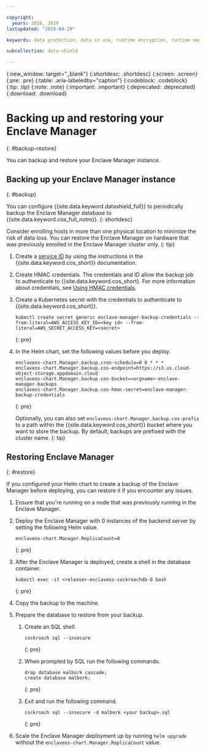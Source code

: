 ```yaml
---

copyright:
  years: 2018, 2019
lastupdated: "2019-04-29"

keywords: data protection, data in use, runtime encryption, runtime memory encryption, encrypted memory, intel sgx, software guard extensions, fortanix runtime encryption

subcollection: data-shield

---
```


{:new_window: target="_blank"}
{:shortdesc: .shortdesc}
{:screen: .screen}
{:pre: .pre}
{:table: .aria-labeledby="caption"}
{:codeblock: .codeblock}
{:tip: .tip}
{:note: .note}
{:important: .important}
{:deprecated: .deprecated}
{:download: .download}


# Backing up and restoring your Enclave Manager
{: #backup-restore}

You can backup and restore your Enclave Manager instance. 


## Backing up your Enclave Manager instance
{: #backup}

You can configure {{site.data.keyword.datashield_full}} to periodically backup the Enclave Manager database to {{site.data.keyword.cos_full_notm}}.
{: shortdesc}

Consider enrolling hosts in more than one physical location to minimize the risk of data loss. You can restore the Enclave Manager on hardware that was previously enrolled in the Enclave Manager cluster only.
{: tip}


1. Create a [service ID](/docs/services/cloud-object-storage?topic=cloud-object-storage-service-credentials#service-credentials) by using the instructions in the {{site.data.keyword.cos_short}} documentation. 

2. Create HMAC credentials. The credentials and ID allow the backup job to authenticate to {{site.data.keyword.cos_short}. For more information about credentials, see [Using HMAC credentials](/docs/services/cloud-object-storage?topic=cloud-object-storage-hmac#hmac).

3. Create a Kubernetes secret with the credentials to authenticate to {{site.data.keyword.cos_short}}.
    
    ```
    kubectl create secret generic enclave-manager-backup-credentials --from-literal=AWS_ACCESS_KEY_ID=<key id> --from-literal=AWS_SECRET_ACCESS_KEY=<secret>
    ```
    {: pre}

4. In the Helm chart, set the following values before you deploy.
    
    ```
    enclaveos-chart.Manager.backup.cron-schedule=0 0 * * *
    enclaveos-chart.Manager.backup.cos-endpoint=https://s3.us.cloud-object-storage.appdomain.cloud
    enclaveos-chart.Manager.backup.cos-bucket=<orgname>-enclave-manager-backups
    enclaveos-chart.Manager.backup.cos-hmac-secret=enclave-manager-backup-credentials
    ```
    {: pre}

    Optionally, you can also set `enclaveos-chart.Manager.backup.cos-prefix` to a path within the {{site.data.keyword.cos_short}} bucket where you want to store the backup. By default, backups are prefixed with the cluster name.
    {: tip}



## Restoring Enclave Manager
{: #restore}

If you configured your Helm chart to create a backup of the Enclave Manager before deploying, you can restore it if you encounter any issues.

1. Ensure that you're running on a node that was previously running in the Enclave Manager.

2. Deploy the Enclave Manager with 0 instances of the backend server by setting the following Helm value.

    ```
    enclaveos-chart.Manager.ReplicaCount=0
    ```
    {: pre}

3. After the Enclave Manager is deployed, create a shell in the database container.

    ```
    kubectl exec -it <release>-enclaveos-cockroachdb-0 bash
    ```
    {: pre}

4. Copy the backup to the machine.

5. Prepare the database to restore from your backup.

    1. Create an SQL shell.

        ```
        cockroach sql --insecure
        ```
        {: pre}
    
    2. When prompted by SQL run the following commands.

        ```
        drop database malbork cascade;
        create database malbork;
        ```
        {: pre}
    
    3. Exit and run the following command.

        ```
        cockroach sql --insecure -d malbork <your backup>.sql
        ```
        {: pre}

6. Scale the Enclave Manager deployment up by running `helm upgrade` without the `enclaveos-chart.Manager.ReplicaCount` value.

